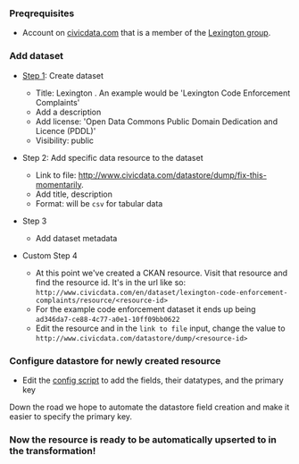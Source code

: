 ### Preqrequisites

* Account on [civicdata.com](http://www.civicdata.com) that is a member of the [Lexington group](http://www.civicdata.com/en/organization/members/lexington-ky).

### Add dataset

* [Step 1](http://www.civicdata.com/en/dataset/new?group=cfa5553f-c91e-49bc-b10e-34288f23a60b): Create dataset
	* Title: Lexington <dataset>. An example would be 'Lexington Code Enforcement Complaints'
	* Add a description 
	* Add license: 'Open Data Commons Public Domain Dedication and Licence (PDDL)'
	* Visibility: public
* Step 2: Add specific data resource to the dataset
	* Link to file: http://www.civicdata.com/datastore/dump/fix-this-momentarily.
	* Add title, description
	* Format: will be `csv` for tabular data
* Step 3
	* Add dataset metadata

* Custom Step 4	
	* At this point we've created a CKAN resource. Visit that resource and find the resource id. It's in the url like so: `http://www.civicdata.com/en/dataset/lexington-code-enforcement-complaints/resource/<resource-id>`
	* For the example code enforcement dataset it ends up being `ad346da7-ce88-4c77-a0e1-10ff09bb0622`
	* Edit the resource and in the `link to file` input, change the value to `http://www.civicdata.com/datastore/dump/<resource-id>`


### Configure datastore for newly created resource

* Edit the [config script](https://github.com/lfucg/lexington-pentaho-etl/blob/master/configDatasetsInDatastore.sh) to add the fields, their datatypes, and the primary key

Down the road we hope to automate the datastore field creation and make it easier to specify the primary key.

### Now the resource is ready to be automatically upserted to in the transformation!


